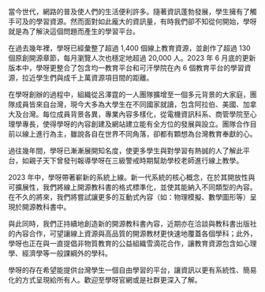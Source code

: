 當今世代，網路的普及使人們的生活便利許多。隨著資訊蓬勃發展，學生擁有了觸手可及的學習資源。然而面對如此龐大的資訊量，有時我們卻不知從何開始，學呀就是為了解決這個問題而產生的學習平台。

在過去幾年裡，學呀已經彙整了超過 1,400 個線上教育資源，並創作了超過 130 個原創開源章節，每月瀏覽人次也穩定地超過 20,000 人。2023 年 6 月底的更新版本中，學呀更整合了包含均一教育平台和可汗學院在內 6 個教育平台的學習資源，拉近學生們與成千上萬資源項目間的距離。

在學呀創辦的過程中，組織從呂澤霆的一人團隊擴增至一個多元背景的大家庭，團隊成員皆來自台灣，現今大多為大學生在不同國家就讀，包含阿拉伯、美國、加拿大及台灣。每位成員背景各異，專業內容多樣化，從電機資訊科系、商管學院至心理學專長，使得學呀的內容創建及網站建立能有全方位的發展與設立。團隊合作目前以線上進行為主，雖說各自在世界不同角落，卻都有顆想為台灣教育奉獻的心。

過往幾年間，學呀已漸漸展開知名度，使更多學生與對學習有熱誠的人了解此平台，如親子天下曾發刊報導學呀在三級警戒時期幫助學校老師進行線上教學。

2023 年中，學呀帶著嶄新的系統上線。新一代系統的核心概念，在於其開放性與可擴展性，我們將線上開源教科書的格式標準化，並使其能納入不同類型的內容。在不久的將來，我們將嘗試讓更多的互動式內容（如：物理模擬、數學圖形等）呈現於開源教科書中。

與此同時，我們正持續地創造新的開源教科書內容，近期亦在洽談與教科書出版社的內容合作，可望讓線上資源與高品質的開源教材更快速地覆蓋各個學科；此外，學呀也正在與一直提倡非物質教育的公益組織雪滴花合作，讓教育資源包含如心理學、經濟學等一般課綱外的學科。

學呀的存在希望能提供台灣學生一個自由學習的平台，讓資訊以更有系統性、簡易化的方式呈現給所有人。歡迎至學呀官網或是社群更深入了解。
